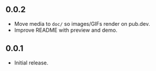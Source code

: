 ## 0.0.2

- Move media to `doc/` so images/GIFs render on pub.dev.
- Improve README with preview and demo.

## 0.0.1

- Initial release.
